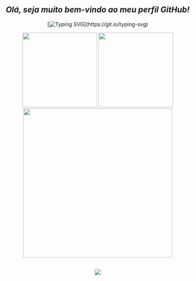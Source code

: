 <div align="center">

## _Olá, seja muito bem-vindo ao meu perfil GitHub!_

[![Typing SVG](https://readme-typing-svg.herokuapp.com/?color=b1633f&size=35&center=true&vCenter=true&width=1000&lines=Hello,+world!+My+name+is+Alexandre+Felix.;I'm+from+Brazil+and+30+years+old!;Be+Welcome!)](https://git.io/typing-svg)

</div>

<div align="center">
    <img src="https://github-readme-streak-stats.herokuapp.com/?user=Alexandrefelix07&theme=codeSTACKr&hide_border=true" style="max-width: 5000px; height: 200px; pointer-events: none;">
    <img src="https://github-readme-stats.vercel.app/api/top-langs/?username=Alexandrefelix07&layout=compact&langs_count=7&theme=codeSTACKr&hide_border=true" style="max-width:500px; height: 200px; pointer-events: none;">
</div>

<div align="center">
  <a href="https://github.com/ashutosh00710/github-readme-activity-graph">
    <img src="https://github-readme-activity-graph.vercel.app/graph?username=Alexandrefelix07&bg_color=262627&color=bd9914&line=b0bb63&point=e00000&area=true&hide_border=true" style="max-width: 800px; height: 400px;">
  </a>
</div>

<div style="display: inline_block"><br>
<p align="center">
  <a href="https://skillicons.dev">
    <img src="https://skillicons.dev/icons?i=flutter,dart,html,css,js,dotnet,nodejs,cpp,php,mysql,postgres" />
  </a>
</p>
</div>
